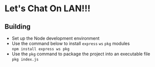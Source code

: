 # Let's Chat On LAN!!!


## Building
 + Set up the Node development environment
 + Use the command below to install ```express``` ```ws``` ```pkg``` modules <br/>```npm install express ws pkg```
 + Use the ```pkg``` command to package the project into an executable file <br/> ```pkg index.js```
